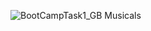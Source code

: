 
![BootCampTask1_GB Musicals](https://user-images.githubusercontent.com/111469959/186548441-67a3663f-c50d-477a-bb2a-579b586607c6.png)
